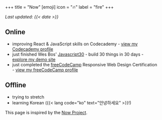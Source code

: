 +++
title = "Now"
[emoji]
	icon = "🔥"
	label = "fire"
+++

*Last updated: {{< date >}}*

## Online
* improving React & JavaScript skills on Codecademy - [view my Codecademy profile](https://www.codecademy.com/alicegh)
* just finished Wes Bos' [Javascript30](https://javascript30.com/) - build 30 things in 30 days - [explore my demo site](https://alicegherbison.github.io/javascript30)
* just completed the [freeCodeCamp](https://www.freecodecamp.org/) Responsive Web Design Certification - [view my freeCodeCamp profile](https://www.freecodecamp.org/alicegh)

## Offline

* trying to stretch
* learning Korean ({{< lang code="ko" text="안녕하세요" >}}!)

This page is inspired by the [Now Project](https://nownownow.com/about).